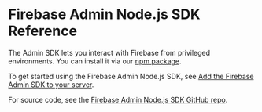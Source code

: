 # Firebase Admin Node.js SDK Reference

The Admin SDK lets you interact with Firebase from privileged environments.
You can install it via our [npm package](https://www.npmjs.com/package/firebase-admin).

To get started using the Firebase Admin Node.js SDK, see
[Add the Firebase Admin SDK to your server](https://firebase.google.com/docs/admin/setup).

For source code, see the [Firebase Admin Node.js SDK GitHub repo](https://github.com/firebase/firebase-admin-node).
